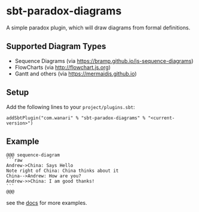 # sbt-paradox-diagrams

A simple paradox plugin, which will draw diagrams from formal definitions.

## Supported Diagram Types
 - Sequence Diagrams (via https://bramp.github.io/js-sequence-diagrams)
 - FlowCharts (via http://flowchart.js.org)
 - Gantt and others (via https://mermaidjs.github.io)

## Setup

Add the following lines to your `project/plugins.sbt`:
```
addSbtPlugin("com.wanari" % "sbt-paradox-diagrams" % "<current-version>")
```
 
## Example
````
@@@ sequence-diagram
```raw
Andrew->China: Says Hello
Note right of China: China thinks about it
China-->Andrew: How are you?
Andrew->>China: I am good thanks!
```
@@@ 
````

see the [docs](docs) for more examples.

